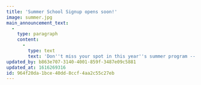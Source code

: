 ```yaml
---
title: 'Summer School Signup opens soon!'
image: summer.jpg
main_announcement_text:
  -
    type: paragraph
    content:
      -
        type: text
        text: 'Don''t miss your spot in this year''s summer program -- places are going fast!'
updated_by: b863e707-3140-4001-859f-3487e09c5881
updated_at: 1616269316
id: 964f20da-1bce-40dd-8ccf-4aa2c55c27eb
---
```


